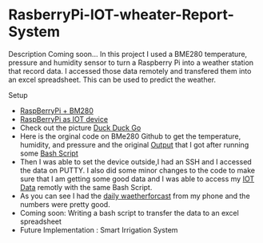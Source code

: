 # RasberryPi-IOT-wheater-Report-System

Description Coming soon...
In this project I used a BME280 temperature, pressure and humidity sensor to turn a Raspberry Pi into a weather station that record data.
I accessed those data remotely and  transfered them into an excel spreadsheet. This can be used to predict the weather. 

Setup 
- [RaspBerryPi + BM280](https://github.com/Fphelix/RasberryPi-IOT-wheater-Report-System/blob/main/Images/myimage1.jpg)
- [RaspBerryPi as IOT device](https://github.com/Fphelix/RasberryPi-IOT-wheater-Report-System/blob/main/Images/myimage2.jpg)
- Check out the picture [Duck Duck Go](https://github.com/Fphelix/RasberryPi-IOT-wheater-Report-System/blob/main/Images/myimage3.jpg)
- Here is the orginal code on BMe280 Github to get the temperature, humidity, and pressure and the original [Output](https://github.com/Fphelix/RasberryPi-IOT-wheater-Report-System/blob/main/Images/myimage3.jpg) that I got after running some [Bash Script](https://github.com/Fphelix/RasberryPi-IOT-wheater-Report-System/blob/main/Images/myimage4.jpg )
- Then I was able to set the device outside,I had an SSH and I accessed the data on PUTTY. I also did some minor changes to the code to make sure that I am getting some good data and I was able to access my [IOT Data]( https://github.com/Fphelix/RasberryPi-IOT-wheater-Report-System/blob/main/Images/myimage5.jpg)  remotly with the same Bash Script. 
- As you can see I had the [daily waetherforcast](https://github.com/Fphelix/RasberryPi-IOT-wheater-Report-System/blob/main/Images/myimage6.PNG) from my phone and the numbers were pretty good. 
- Coming soon: Writing a bash script to transfer the data to an excel spreadsheet
- Future Implementation : Smart Irrigation System 
